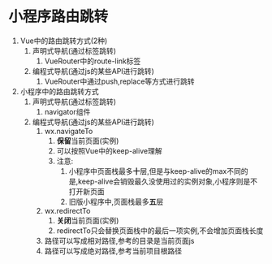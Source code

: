 # 小程序路由跳转

1. Vue中的路由跳转方式(2种)
   1. 声明式导航(通过标签跳转)
      1. VueRouter中的route-link标签
   2. 编程式导航(通过js的某些API进行跳转)
      1. VueRouter中通过push,replace等方式进行跳转
2. 小程序中的路由跳转方式
   1. 声明式导航(通过标签跳转)
      1. navigator组件
   2. 编程式导航(通过js的某些API进行跳转)
      1. wx.navigateTo
         1. **保留**当前页面(实例)
         2. 可以按照Vue中的keep-alive理解
         3. 注意:
            1. 小程序中页面栈最多**十**层,但是与keep-alive的max不同的是,keep-alive会销毁最久没使用过的实例对象,小程序则是不打开新页面
            2. 旧版小程序中,页面栈最多**五**层
      2. wx.redirectTo
         1. **关闭**当前页面(实例)
         2. redirectTo只会替换页面栈中的最后一项实例,不会增加页面栈长度
      3. 路径可以写成相对路径,参考的目录是当前页面js
      4. 路径可以写成绝对路径,参考当前项目根路径

